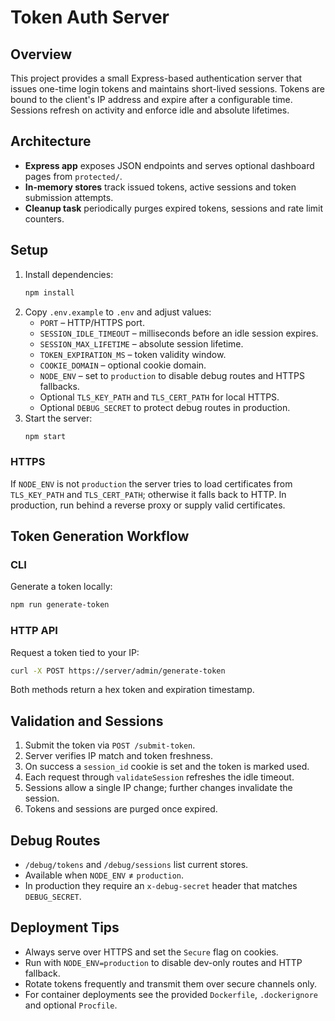 # Token Auth Server

## Overview
This project provides a small Express-based authentication server that issues one-time login tokens and maintains short-lived sessions. Tokens are bound to the client's IP address and expire after a configurable time. Sessions refresh on activity and enforce idle and absolute lifetimes.

## Architecture
- **Express app** exposes JSON endpoints and serves optional dashboard pages from `protected/`.
- **In-memory stores** track issued tokens, active sessions and token submission attempts.
- **Cleanup task** periodically purges expired tokens, sessions and rate limit counters.

## Setup
1. Install dependencies:
   ```bash
   npm install
   ```
2. Copy `.env.example` to `.env` and adjust values:
   - `PORT` – HTTP/HTTPS port.
   - `SESSION_IDLE_TIMEOUT` – milliseconds before an idle session expires.
   - `SESSION_MAX_LIFETIME` – absolute session lifetime.
   - `TOKEN_EXPIRATION_MS` – token validity window.
   - `COOKIE_DOMAIN` – optional cookie domain.
   - `NODE_ENV` – set to `production` to disable debug routes and HTTPS fallbacks.
   - Optional `TLS_KEY_PATH` and `TLS_CERT_PATH` for local HTTPS.
   - Optional `DEBUG_SECRET` to protect debug routes in production.
3. Start the server:
   ```bash
   npm start
   ```

### HTTPS
If `NODE_ENV` is not `production` the server tries to load certificates from `TLS_KEY_PATH` and `TLS_CERT_PATH`; otherwise it falls back to HTTP. In production, run behind a reverse proxy or supply valid certificates.

## Token Generation Workflow
### CLI
Generate a token locally:
```bash
npm run generate-token
```
### HTTP API
Request a token tied to your IP:
```bash
curl -X POST https://server/admin/generate-token
```
Both methods return a hex token and expiration timestamp.

## Validation and Sessions
1. Submit the token via `POST /submit-token`.
2. Server verifies IP match and token freshness.
3. On success a `session_id` cookie is set and the token is marked used.
4. Each request through `validateSession` refreshes the idle timeout.
5. Sessions allow a single IP change; further changes invalidate the session.
6. Tokens and sessions are purged once expired.

## Debug Routes
- `/debug/tokens` and `/debug/sessions` list current stores.
- Available when `NODE_ENV` ≠ `production`.
- In production they require an `x-debug-secret` header that matches `DEBUG_SECRET`.

## Deployment Tips
- Always serve over HTTPS and set the `Secure` flag on cookies.
- Run with `NODE_ENV=production` to disable dev-only routes and HTTP fallback.
- Rotate tokens frequently and transmit them over secure channels only.
- For container deployments see the provided `Dockerfile`, `.dockerignore` and optional `Procfile`.
